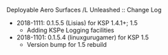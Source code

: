 Deployable Aero Surfaces /L Unleashed :: Change Log

* 2018-1111: 0.1.5.5 (Lisias) for KSP 1.4.1+; 1.5
	+ Adding KSPe Logging facilities
* 2018-1101: 0.1.5.4 (linuxgurugamer) for KSP 1.5
	+ Version bump for 1.5 rebuild
